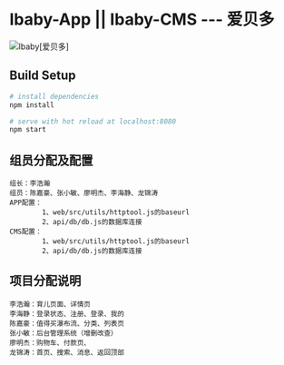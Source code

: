Ibaby-App || Ibaby-CMS --- 爱贝多
======
![Ibaby[爱贝多]](https://github.com/DayseHan/raw/dev/Ibaby/web/src/assets/images/qweq.fw.png)

## Build Setup

``` bash
# install dependencies
npm install

# serve with hot reload at localhost:8080
npm start

```

## 组员分配及配置
```
组长：李浩瀚
组员：陈嘉豪、张小敏、廖明杰、李海静、龙锦涛
APP配置：
     	1、web/src/utils/httptool.js的baseurl
     	2、api/db/db.js的数据库连接
CMS配置：
	    1、web/src/utils/httptool.js的baseurl
     	2、api/db/db.js的数据库连接
```

## 项目分配说明
```
李浩瀚：育儿页面、详情页
李海静：登录状态、注册、登录、我的
陈嘉豪：值得买瀑布流、分类、列表页
张小敏：后台管理系统（增删改查）
廖明杰：购物车、付款页、
龙锦涛：首页、搜索、消息、返回顶部
```
